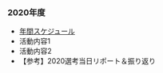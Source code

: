 
### 2020年度

- [年間スケジュール](https://drive.google.com/file/d/1QztLFbwAwtOOAYPc8O7_djzGZvXII52X/view?usp=sharing)
- 活動内容1
- 活動内容2
- 【参考】2020選考当日リポート＆振り返り
